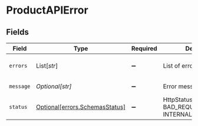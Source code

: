# ProductAPIError


## Fields

| Field                                                                  | Type                                                                   | Required                                                               | Description                                                            | Example                                                                |
| ---------------------------------------------------------------------- | ---------------------------------------------------------------------- | ---------------------------------------------------------------------- | ---------------------------------------------------------------------- | ---------------------------------------------------------------------- |
| `errors`                                                               | List[*str*]                                                            | :heavy_minus_sign:                                                     | List of errors occurred.                                               | ["field1 is not valid","field2 is not valid"]                          |
| `message`                                                              | *Optional[str]*                                                        | :heavy_minus_sign:                                                     | Error message descriptor.                                              | Error message descriptor.                                              |
| `status`                                                               | [Optional[errors.SchemasStatus]](../../models/errors/schemasstatus.md) | :heavy_minus_sign:                                                     | HttpStatus of the request : BAD_REQUEST, INTERNAL_SERVER_ERROR.        | BAD_REQUEST                                                            |